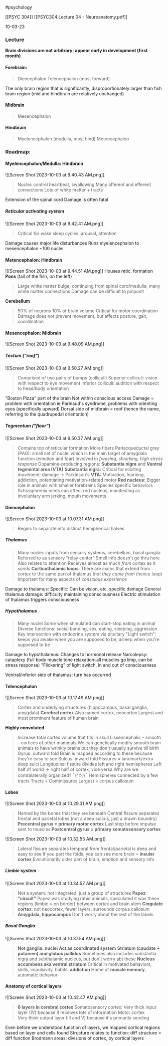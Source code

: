 #psychology 

[[PSYC 304]]
[[PSYC304 Lecture 04 - Neuroanatomy.pdf]]

10-03-23

### Lecture

**Brain divisions are not arbitrary: appear early in development (first month)**
#### Forebrain:
> Diencephalon
> Telencephalon (most forward)

The only brain region that is significantly, disproportionately larger than fish brain region (mid and hindbrain are relatively unchanged)

#### Midbrain
> Mesencephalon
#### Hindbrain
> Myelencephalon (medulla, most hind)
> Metencephalon

### Roadmap: 
#### Myelencephalon/Medulla: Hindbrain
![[Screen Shot 2023-10-03 at 9.40.43 AM.png]]
> Nuclei: control heartbeat, swallowing 
> Many afferent and efferent connections
> Lots of white matter + tracts

Extension of the spinal cord
Damage is often fatal 
##### Reticular activating system
![[Screen Shot 2023-10-03 at 9.42.41 AM.png]]
> Critical for wake sleep cycles, arousal, attention

Damage causes major life disturbances
Runs myelencephalon to mesencephalon
~100 nuclei 
#### Metencephalon: Hindbrain
![[Screen Shot 2023-10-03 at 9.44.51 AM.png]]
Houses retic. formation
**Pons** (tail of the fish, on the left)
>Large white matter bulge, continuing from spinal cord/medulla, many white matter connections
>Damage can be difficult to pinpoint

**Cerebellum**
> 50% of neurons
> 10% of brain volume
> Critical for motor coordination
> Damage does not prevent movement, but affects posture, gait, coordination

#### Mesencephalon: Midbrain
![[Screen Shot 2023-10-03 at 9.48.09 AM.png]]
##### Tectum ("roof")
![[Screen Shot 2023-10-03 at 9.50.27 AM.png]]
> Comprised of two pairs of bumps (colliculi)
> Superior colliculi: vision with respect to eye movement
> Inferior colliculi: audition with respect to head/body orientation

"Boston Pizza" part of the brain 
Not within conscious access 
Damage = problem with orientation
	ie Parinaud's syndrome, problems with orienting eyes (specifically upward)
Dorsal side of midbrain = roof (hence the name, referring to the quadrupedal orientation)
##### Tegmentum ("floor")
![[Screen Shot 2023-10-03 at 9.50.37 AM.png]]
> Contains top of reticular formation
> More fibers
> Periacqueductal grey (PAG): small set of nuclei which is the main target of amygdala function (emotion and fear)
> 	Involved in *freezing, shrieking, high stress response*
> Dopamine-producing regions: **Substantia nigra** and **Ventral tegmental area (VTA)**
> 	**Substantia nigra:** Critical for eliciting movement: damage -> Parkinson's 
> 	**VTA:** Motivation, learning, addiction, potentiating motivation-related motor
> **Red nucleus:** 
> 	Bigger role in animals with smaller forebrains
> 	Species specific behaviors
> 	Schizophrenia meds can affect red nucleus, manifesting as involuntary arm jerking, mouth movements

#### Diencephalon
![[Screen Shot 2023-10-03 at 10.07.31 AM.png]]
> Begins to separate into distinct hemipherical halves
##### Thalamus
> Many nuclei: inputs from sensory systems, cerebellum, basal ganglia
> Referred to as sensory "relay center"
> 	Smell info doesn't go thru here 
> 	Also relates to attention 
> Receives almost as much *from* cortex as it *sends* 
> **Corticothalamic loops**: 
> 	There are axons that extend from cortex to the same part of thalamus *that they came from* (hence loop)
> 	Important for many aspects of *conscious experience*

Damage to thalamus: 
	Specific: Can be vision, etc. specific damage
	General thalamus damage: difficulty maintaining consciousness 
	Electric stimulation of thalamus triggers consciousness

##### Hypothalamus
> Many nuclei 
> 	Some when stimulated can start-stop eating in animal
> Diverse functions: social bonding, sex, eating, sleeping, aggression
> Key intersection with endocrine system via pituitary
> "Light switch": keeps you awake when you are supposed to be, asleep when you're supposed to be
> 

Damage to hypothalamus:
	Changes to hormonal release 
	Narcolepsy: cataplexy (full body muscle tone relaxation–all muscles go limp, can be stress response)
	"Flickering" of light switch, in and out of consciousness

Ventral/inferior side of thalamus: turn has occurred

#### Telencephalon
![[Screen Shot 2023-10-03 at 10.17.49 AM.png]]
> Cortex and underlying structures (hippocampus, basal ganglia, amygdala)
> **Cerebral cortex**
> 	Also named cortex, neocortex
> 	Largest and most prominent feature of human brain


**Highly convoluted**
> Increase total cortex volume that fits in skull
> Lissencephalic – smooth - cortices of other mammals
> 	We can genetically modify smooth brain animals to have wrinkly brains but they don't usually survive till birth 
> Gyrus: outward fold 
> 	Brain is mapped according to these because they're easy to see
> Sulcus: inward fold
> 	Fissures = landmark/extra deep sulci 
> Longitudinal fissure divides left and right hemispheres
> 	Left half of world -> right half of cortex, vice versa
> 	Why are we contralaterally organized?  ¯\\_(ツ)_/¯ 
> Hemispheres connected by a few tracts
> 	Tracts = Commissures
> 	Largest = corpus callosum 

#### **Lobes**
![[Screen Shot 2023-10-03 at 10.29.31 AM.png]]
> Named by the bones that they are beneath 
> Central fissure separates frontal and parietal lobes (not a deep sulcus, just a drawn boundry)
> **Precentral gyrus = primary motor cortex**
> 	Last step before impulse sent to muscles
> **Postcentral gyrus = primary somatosensory cortex**

![[Screen Shot 2023-10-03 at 10.32.55 AM.png]]
> Lateral fissure separates temporal from frontal/parietal is deep and easy to see
> 	If you part the folds, you can see more brain = **insular cortex**
> 		Evolutionarily older part of brain, emotion and sensory info 


##### Limbic system 
![[Screen Shot 2023-10-03 at 10.34.57 AM.png]]
> Not a system: not integrated, just a group of structures
> **Papez "circuit"**
> 	Papez was studying rabid animals, speculated it was these regions (limbic = on border) between cortex and brain stem 
> **Cingulate cortex**: not neocortex, fewer layers, surrounds corpus callosum 
> **Amygdala, hippocampus**
> 	Don't worry about the rest of the labels 
##### Basal Ganglia
![[Screen Shot 2023-10-03 at 10.37.54 AM.png]]
> **Not ganglia: nuclei**
> **Act as coordinated system**
> **Striatum (caudate + putamen) and globus pallidus**
> 	Sometimes also includes substantia nigra and subthalamic nucleus, but don't worry abt these
> **Nucleus accumbens aka ventral striatum**
> 	Critical in motivated behaviors, skills, impulsivity, habits: **addiction**
> 	Home of **muscle memory**, automatic behavior


#### Anatomy of cortical layers
![[Screen Shot 2023-10-03 at 10.42.47 AM.png]]
> **6 layers in cerebral cortex**
> Somatosensory cortex: 
> 	Very thick input layer (IV) because it receives lots of information 
> Motor cortex  
> 	Very think output layer (III and V) because it's primarily sending


Even before we understood function of layers, we mapped cortical regions based on layer and cells found
	Structure relates to function: diff structure = diff function
	Brodmann areas: divisions of cortex, by cortical layers
